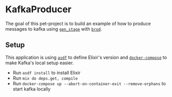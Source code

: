 # KafkaProducer

The goal of this pet-project is to build an example of how to produce messages to kafka using [`gen_stage`](https://github.com/elixir-lang/gen_stage) with [`brod`](https://github.com/klarna/brod).


## Setup

This application is using [`asdf`](https://github.com/asdf-vm/asdf) to define Elixir's version and [`docker-compose`](https://docs.docker.com/compose/) to make Kafka's local setup easier.

* Run `asdf install` to install Elixir
* Run `mix do deps.get, compile`
* Run `docker-compose up --abort-on-container-exit --remove-orphans` to start kafka locally






